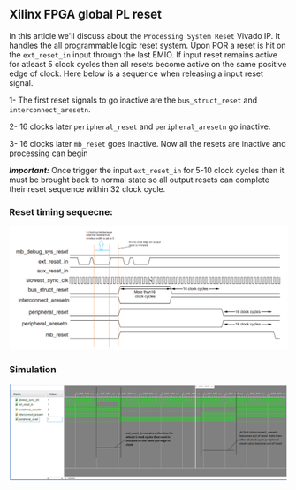 ## Xilinx FPGA global PL reset

In this article we'll discuss about the ```Processing System Reset``` Vivado IP. It handles the all programmable logic reset system.
Upon POR a reset is hit on the ```ext_reset_in``` input through the last EMIO. If input reset remains active for atleast 5 clock cycles then all resets become active on the same positive edge of clock.
Here below is a sequence when releasing a input reset signal.

1- The first reset signals to go inactive are the ```bus_struct_reset``` and ```interconnect_aresetn```.

2- 16 clocks later ```peripheral_reset``` and ```peripheral_aresetn``` go inactive.

3- 16 clocks later ```mb_reset``` goes inactive. Now all the resets are inactive and processing
can begin

***Important:*** Once trigger the input ```ext_reset_in``` for 5-10 clock cycles then it must be brought back to normal state so all output resets can complete their reset sequence within 32 clock cycle.

### Reset timing sequecne:
![image](src/reset_sequence.png)

### Simulation
![image](src/global_reset_sim.PNG)

